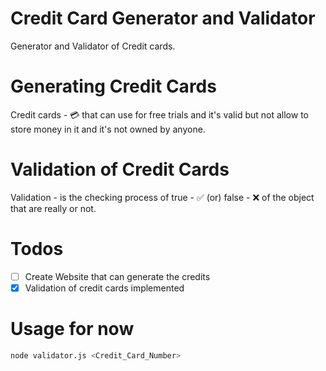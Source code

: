 # Credit Card Generator and Validator

Generator and Validator of Credit cards.

# Generating Credit Cards
Credit cards - 💳 that can use for free trials and it's valid but not allow to store money in it and it's not owned by anyone.

# Validation of Credit Cards 

Validation - is the checking process of true - ✅ (or) false - ❌ of the object that are really or not.

# Todos

- [ ] Create Website that can generate the credits
- [x] Validation of credit cards implemented

# Usage for now

```sh
node validator.js <Credit_Card_Number>
```
